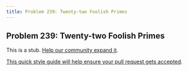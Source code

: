 ```yaml
---
title: Problem 239: Twenty-two Foolish Primes
---
```

## Problem 239: Twenty-two Foolish Primes

This is a stub. <a href='https://github.com/freecodecamp/guides/tree/master/src/pages/certifications/coding-interview-prep/project-euler/problem-239-twenty-two-foolish-primes/index.md' target='_blank' rel='nofollow'>Help our community expand it</a>.

<a href='https://github.com/freecodecamp/guides/blob/master/README.md' target='_blank' rel='nofollow'>This quick style guide will help ensure your pull request gets accepted</a>.

<!-- The article goes here, in GitHub-flavored Markdown. Feel free to add YouTube videos, images, and CodePen/JSBin embeds  -->
